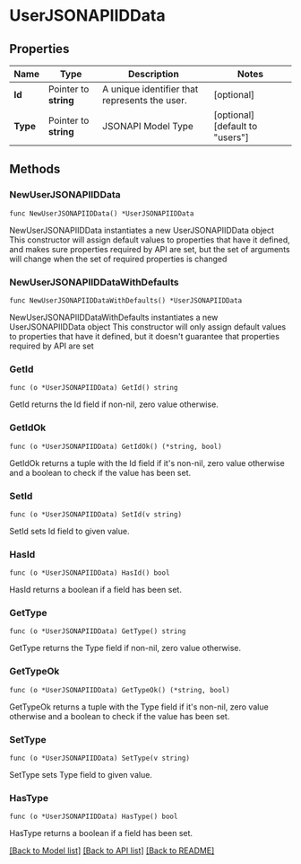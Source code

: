 # UserJSONAPIIDData

## Properties

Name | Type | Description | Notes
------------ | ------------- | ------------- | -------------
**Id** | Pointer to **string** | A unique identifier that represents the user. | [optional] 
**Type** | Pointer to **string** | JSONAPI Model Type | [optional] [default to "users"]

## Methods

### NewUserJSONAPIIDData

`func NewUserJSONAPIIDData() *UserJSONAPIIDData`

NewUserJSONAPIIDData instantiates a new UserJSONAPIIDData object
This constructor will assign default values to properties that have it defined,
and makes sure properties required by API are set, but the set of arguments
will change when the set of required properties is changed

### NewUserJSONAPIIDDataWithDefaults

`func NewUserJSONAPIIDDataWithDefaults() *UserJSONAPIIDData`

NewUserJSONAPIIDDataWithDefaults instantiates a new UserJSONAPIIDData object
This constructor will only assign default values to properties that have it defined,
but it doesn't guarantee that properties required by API are set

### GetId

`func (o *UserJSONAPIIDData) GetId() string`

GetId returns the Id field if non-nil, zero value otherwise.

### GetIdOk

`func (o *UserJSONAPIIDData) GetIdOk() (*string, bool)`

GetIdOk returns a tuple with the Id field if it's non-nil, zero value otherwise
and a boolean to check if the value has been set.

### SetId

`func (o *UserJSONAPIIDData) SetId(v string)`

SetId sets Id field to given value.

### HasId

`func (o *UserJSONAPIIDData) HasId() bool`

HasId returns a boolean if a field has been set.

### GetType

`func (o *UserJSONAPIIDData) GetType() string`

GetType returns the Type field if non-nil, zero value otherwise.

### GetTypeOk

`func (o *UserJSONAPIIDData) GetTypeOk() (*string, bool)`

GetTypeOk returns a tuple with the Type field if it's non-nil, zero value otherwise
and a boolean to check if the value has been set.

### SetType

`func (o *UserJSONAPIIDData) SetType(v string)`

SetType sets Type field to given value.

### HasType

`func (o *UserJSONAPIIDData) HasType() bool`

HasType returns a boolean if a field has been set.


[[Back to Model list]](../README.md#documentation-for-models) [[Back to API list]](../README.md#documentation-for-api-endpoints) [[Back to README]](../README.md)


